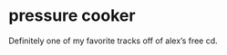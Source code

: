 <!--
id: 69352170
link: http://tumblr.atmos.org/post/69352170/pressure-cooker
slug: pressure-cooker
date: Fri Jan 09 2009 03:16:00 GMT-0800 (PST)
publish: 2009-01-09
tags: 
title: pressure cooker
-->


pressure cooker
===============

Definitely one of my favorite tracks off of alex’s free cd.

